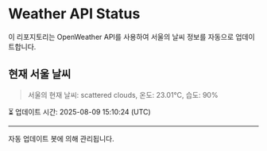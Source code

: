
# Weather API Status

이 리포지토리는 OpenWeather API를 사용하여 서울의 날씨 정보를 자동으로 업데이트합니다.

## 현재 서울 날씨
> 서울의 현재 날씨: scattered clouds, 온도: 23.01°C, 습도: 90%

⏳ 업데이트 시간: 2025-08-09 15:10:24 (UTC)

---
자동 업데이트 봇에 의해 관리됩니다.
